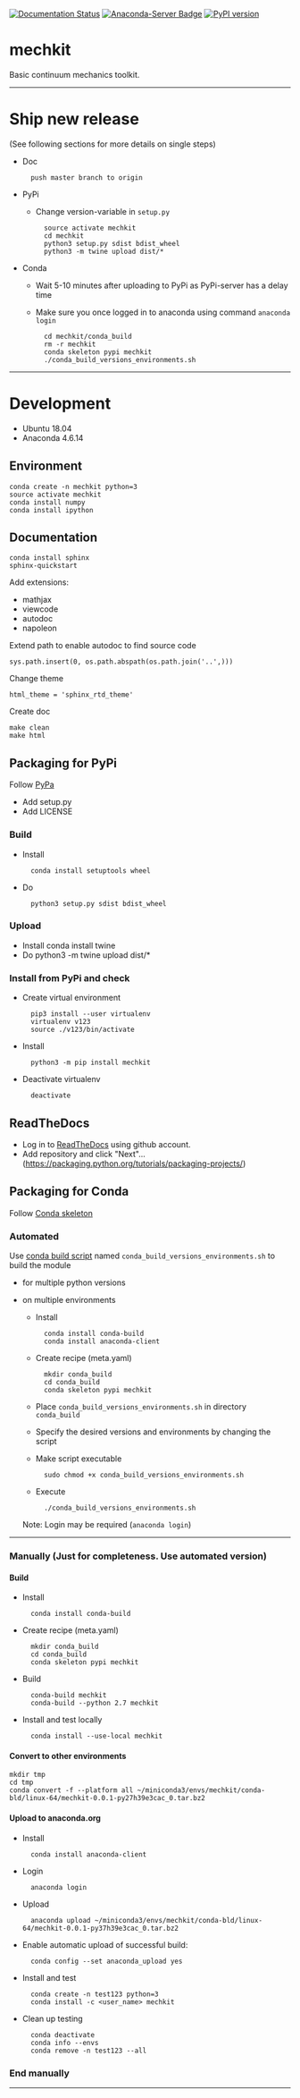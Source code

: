 [![Documentation Status](https://readthedocs.org/projects/mechkit/badge/?version=latest)](http://mechkit.readthedocs.io/?badge=latest)
[![Anaconda-Server Badge](https://anaconda.org/anaconda/markdown/badges/installer/conda.svg)][conda]
[![PyPI version](https://badge.fury.io/py/mechkit.svg)][PyPi]

# mechkit

Basic continuum mechanics toolkit.

[conda]: https://anaconda.org/JulianKarlBauer/mechkit
[PyPi]: https://pypi.org/project/mechkit/


--------------------------------------------------------------------------

# Ship new release
(See following sections for more details on single steps)

- Doc

        push master branch to origin

- PyPi

    - Change version-variable in `setup.py`

            source activate mechkit
            cd mechkit
            python3 setup.py sdist bdist_wheel
            python3 -m twine upload dist/*

- Conda

    - Wait 5-10 minutes after uploading to PyPi as PyPi-server has a delay time
    - Make sure you once logged in to anaconda using command `anaconda login`

            cd mechkit/conda_build
            rm -r mechkit
            conda skeleton pypi mechkit
            ./conda_build_versions_environments.sh

----------------------------------------------------------------------
# Development

- Ubuntu 18.04
- Anaconda 4.6.14

## Environment
    conda create -n mechkit python=3
    source activate mechkit
    conda install numpy
    conda install ipython

## Documentation
    conda install sphinx
    sphinx-quickstart

Add extensions:
- mathjax
- viewcode
- autodoc
- napoleon

Extend path to enable autodoc to find source code

    sys.path.insert(0, os.path.abspath(os.path.join('..',)))

Change theme

    html_theme = 'sphinx_rtd_theme'

Create doc

    make clean
    make html

## Packaging for PyPi
Follow [PyPa][PyPa]

- Add setup.py
- Add LICENSE

### Build
- Install

        conda install setuptools wheel

- Do

        python3 setup.py sdist bdist_wheel

### Upload
- Install
        conda install twine
- Do
        python3 -m twine upload dist/*

### Install from PyPi and check
- Create virtual environment

        pip3 install --user virtualenv
        virtualenv v123
        source ./v123/bin/activate

- Install

        python3 -m pip install mechkit

- Deactivate virtualenv

        deactivate

## ReadTheDocs

- Log in to [ReadTheDocs](https://readthedocs.org) using github account.
- Add repository and click "Next"...(https://packaging.python.org/tutorials/packaging-projects/)

## Packaging for Conda
Follow [Conda skeleton][conda_skeleton]

### Automated
Use [conda build script][conda_build_script_url] named `conda_build_versions_environments.sh`
to build the module
- for multiple python versions
- on multiple environments

    - Install

            conda install conda-build
            conda install anaconda-client

    - Create recipe (meta.yaml)

            mkdir conda_build
            cd conda_build
            conda skeleton pypi mechkit

    - Place `conda_build_versions_environments.sh` in directory `conda_build`

    - Specify the desired versions and environments by changing the script

    - Make script executable

            sudo chmod +x conda_build_versions_environments.sh

    - Execute

            ./conda_build_versions_environments.sh

    Note: Login may be required (`anaconda login`)

----------------------------------------------------------------------
### Manually (Just for completeness. Use automated version)

#### Build

- Install

        conda install conda-build

- Create recipe (meta.yaml)

        mkdir conda_build
        cd conda_build
        conda skeleton pypi mechkit

- Build

        conda-build mechkit
        conda-build --python 2.7 mechkit

- Install and test locally

        conda install --use-local mechkit

#### Convert to other environments

    mkdir tmp
    cd tmp
    conda convert -f --platform all ~/miniconda3/envs/mechkit/conda-bld/linux-64/mechkit-0.0.1-py27h39e3cac_0.tar.bz2

#### Upload to anaconda.org
- Install

        conda install anaconda-client

- Login

        anaconda login

- Upload

        anaconda upload ~/miniconda3/envs/mechkit/conda-bld/linux-64/mechkit-0.0.1-py37h39e3cac_0.tar.bz2

- Enable automatic upload of successful build:

        conda config --set anaconda_upload yes

- Install and test

        conda create -n test123 python=3
        conda install -c <user_name> mechkit

- Clean up testing

        conda deactivate
        conda info --envs
        conda remove -n test123 --all


### End manually
----------------------------------------------------------------------

[PyPa]: https://packaging.python.org/tutorials/packaging-projects/

[conda_skeleton]: https://docs.conda.io/projects/conda-build/en/latest/user-guide/tutorials/build-pkgs-skeleton.html

[conda_build_script_url]: https://github.com/mcocdawc/chemcoord/blob/ae781f3360691cc1d4a654d5cb4f9dc0694dd7d3/conda.recipe/build_conda_packages.sh


